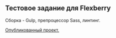 ## Тестовое задание для Flexberry

Сборка - Gulp, препроцессор Sass, линтинг.

<a href="https://nataliebasket.github.io/flexberry/">Опубликованный проект.</a>
